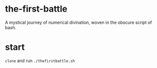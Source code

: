 # the-first-battle
A mystical journey of numerical divination, woven in the obscure script of bash.
# start
```clone``` and run ```./thefirstbattle.sh```
